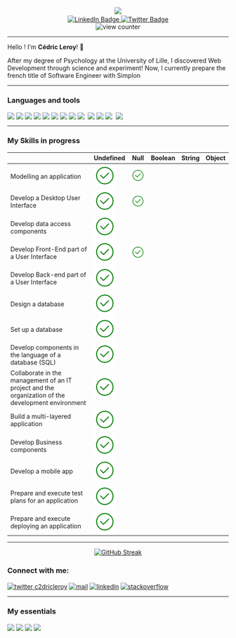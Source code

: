 <div id="header" align="center">
  <img src="https://media.giphy.com/media/fAmnJKCwuXtDiEhNwg/giphy-downsized.gif" width="200"/>  
  
</div>
<div id="badges" align="center">
  <a href="https://www.linkedin.com/in/cdric2leroy/">
    <img src="https://img.shields.io/badge/LinkedIn-blue?style=for-the-badge&logo=linkedin&logoColor=white" alt="LinkedIn Badge"/>
  </a>
  <a href="https://twitter.com/Cdric2Leroy">
    <img src="https://img.shields.io/badge/Twitter-blue?style=for-the-badge&logo=twitter&logoColor=white" alt="Twitter Badge"/>
  </a>
</div>
<div id="viewCounter" align="center">
  <img src="https://komarev.com/ghpvc/?username=C2dricLeroy&style=flat-square&color=blue" alt="view counter"/>
</div>  

___


Hello ! I'm **Cédric Leroy**! :running:

After my degree of Psychology at the University of Lille, I discovered Web Development through science and experiment! Now, I currently prepare the french title of Software Engineer with Simplon 


___

<h3>Languages and tools</h3>

<div>
  <img align="center" src="https://img.shields.io/badge/HTML5-E34F26?style=for-the-badge&logo=html5&logoColor=white">
  <img align="center" src="https://img.shields.io/badge/CSS3-1572B6?style=for-the-badge&logo=css3&logoColor=white">
  <img align="center" src="https://img.shields.io/badge/JavaScript-F7DF1E?style=for-the-badge&logo=javascript&logoColor=black">
  <img align="center" src="https://img.shields.io/badge/TypeScript-007ACC?style=for-the-badge&logo=typescript&logoColor=white">
  <img align="center" src="https://img.shields.io/badge/Sass-CC6699?style=for-the-badge&logo=sass&logoColor=white">
  <img align="center" src="https://img.shields.io/badge/Python-14354C?style=for-the-badge&logo=python&logoColor=white">
  <img align="center" src="https://img.shields.io/badge/Node.js-43853D?style=for-the-badge&logo=node.js&logoColor=white">
  <img align="center" src="https://img.shields.io/badge/Markdown-000000?style=for-the-badge&logo=markdown&logoColor=white">
  <img align="center" src="https://img.shields.io/badge/Bootstrap-563D7C?style=for-the-badge&logo=bootstrap&logoColor=white">
  <img align="center src="https://img.shields.io/badge/Material--UI-0081CB?style=for-the-badge&logo=material-ui&logoColor=white">
  <img align="center" src="https://img.shields.io/badge/jQuery-0769AD?style=for-the-badge&logo=jquery&logoColor=white">
  <img align="center" src="https://img.shields.io/badge/SQLite-07405E?style=for-the-badge&logo=sqlite&logoColor=white">
  <img align="center" src="https://img.shields.io/badge/mocha.js-323330?style=for-the-badge&logo=mocha&logoColor=Brown">
  <img align="center src="https://img.shields.io/badge/GitHub-100000?style=for-the-badge&logo=github&logoColor=white">
  
  <img align="center" src="https://img.shields.io/badge/Linux_Mint-87CF3E?style=for-the-badge&logo=linux-mint&logoColor=white">
  
</div>

___ 

<h3>My Skills in progress</h3>

|                                                                                                    	| Undefined                                     	| Null 	| Boolean 	| String 	| Object 	|
|----------------------------------------------------------------------------------------------------	|-----------------------------------------------	|------	|---------	|--------	|--------	|
| Modelling an application                                                                           	| <img src="Noun_Project_tick_icon_675776_cc.svg" width="50"> 	| <img src="Noun_Project_tick_icon_675776_cc.svg" width="50">     	|         	|        	|        	|
| Develop a Desktop User Interface                                                                   	| <img src="Noun_Project_tick_icon_675776_cc.svg" width="50"> 	| <img src="Noun_Project_tick_icon_675776_cc.svg" width="50">     	|         	|        	|        	|
| Develop data access components                                                                     	| <img src="Noun_Project_tick_icon_675776_cc.svg" width="50"> 	|      	|         	|        	|        	|
| Develop Front-End part of a User Interface                                                         	| <img src="Noun_Project_tick_icon_675776_cc.svg" width="50"> 	| <img src="Noun_Project_tick_icon_675776_cc.svg" width="50">     	|         	|        	|        	|
| Develop Back-end part of a User Interface                                                          	| <img src="Noun_Project_tick_icon_675776_cc.svg" width="50"> 	|      	|         	|        	|        	|
| Design a database                                                                                  	| <img src="Noun_Project_tick_icon_675776_cc.svg" width="50"> 	|      	|         	|        	|        	|
| Set up a database                                                                                  	| <img src="Noun_Project_tick_icon_675776_cc.svg" width="50"> 	|      	|         	|        	|        	|
| Develop components in the language of a database (SQL)                                             	| <img src="Noun_Project_tick_icon_675776_cc.svg" width="50"> 	|      	|         	|        	|        	|
| Collaborate in the management of an IT project and the organization of the development environment 	| <img src="Noun_Project_tick_icon_675776_cc.svg" width="50"> 	|      	|         	|        	|        	|
| Build a multi-layered application                                                                  	| <img src="Noun_Project_tick_icon_675776_cc.svg" width="50"> 	|      	|         	|        	|        	|
| Develop Business components                                                                        	| <img src="Noun_Project_tick_icon_675776_cc.svg" width="50"> 	|      	|         	|        	|        	|
| Develop a mobile app                                                                               	| <img src="Noun_Project_tick_icon_675776_cc.svg" width="50"> 	|      	|         	|        	|        	|
| Prepare and execute test plans for an application                                                  	| <img src="Noun_Project_tick_icon_675776_cc.svg" width="50"> 	|      	|         	|        	|        	|
| Prepare and execute deploying an application                                                       	| <img src="Noun_Project_tick_icon_675776_cc.svg" width="50"> 	|      	|         	|        	|        	|


___ 
<div align="center">

[![GitHub Streak](http://github-readme-streak-stats.herokuapp.com?user=C2dricLeroy&theme=github-dark&hide_border=true)](https://git.io/streak-stats)

</div>

<h3 align="left">Connect with me:</h3>
<p align="left">
<a href="https://twitter.com/Cdric2Leroy" target="_blank"><img align="center" src="https://img.shields.io/badge/Twitter-1DA1F2?style=for-the-badge&logo=twitter&logoColor=white" alt="twitter c2dricleroy" /></a>
<a href="pro.cedricleroy@gmail.com" target="_blank"><img align="center" src="https://img.shields.io/badge/Gmail-D14836?style=for-the-badge&logo=gmail&logoColor=white" alt="mail"/></a>
<a href="https://www.linkedin.com/in/cdric2leroy/" target="_blank"><img align="center" src="https://img.shields.io/badge/LinkedIn-0077B5?style=for-the-badge&logo=linkedin&logoColor=white" alt="linkedin"/></a>
<a href="https://stackoverflow.com/users/19710061/c%c3%a9dric-leroy" target=_blank"><img align="center" src="https://img.shields.io/badge/Stack_Overflow-FE7A16?style=for-the-badge&logo=stack-overflow&logoColor=white" alt="stackoverflow"/></a>
</p>

___

<h3> My essentials </h3>
<img align="center" src="https://img.shields.io/badge/Tidal-000000?style=for-the-badge&logo=Tidal&logoColor=white">
<img align="center" src="https://img.shields.io/badge/MDN_Web_Docs-black?style=for-the-badge&logo=mdnwebdocs&logoColor=white">
<img align="center" src="https://img.shields.io/badge/Visual_Studio_Code-0078D4?style=for-the-badge&logo=visual%20studio%20code&logoColor=white">
<img align="center" src="https://img.shields.io/badge/Brave-FF1B2D?style=for-the-badge&logo=Brave&logoColor=white">

